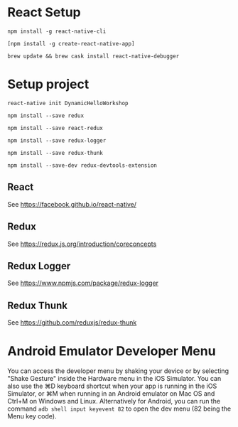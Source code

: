 # React Setup
```shell
npm install -g react-native-cli

[npm install -g create-react-native-app]

brew update && brew cask install react-native-debugger

```
# Setup project
```shell
react-native init DynamicHelloWorkshop

npm install --save redux

npm install --save react-redux

npm install --save redux-logger

npm install --save redux-thunk

npm install --save-dev redux-devtools-extension
```

## React
See https://facebook.github.io/react-native/

## Redux
See https://redux.js.org/introduction/coreconcepts

## Redux Logger
See https://www.npmjs.com/package/redux-logger

## Redux Thunk
See https://github.com/reduxjs/redux-thunk

# Android Emulator Developer Menu
You can access the developer menu by shaking your device or by selecting "Shake Gesture" inside the Hardware menu in the iOS Simulator. You can also use the ⌘D keyboard shortcut when your app is running in the iOS Simulator, or ⌘M when running in an Android emulator on Mac OS and Ctrl+M on Windows and Linux. Alternatively for Android, you can run the command `adb shell input keyevent 82` to open the dev menu (82 being the Menu key code).